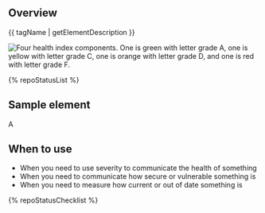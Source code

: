## Overview

{{ tagName | getElementDescription }}

<uxdot-example width-adjustment="752px">
  <img src="{{ './overview.svg' | url }}" alt="Four health index components. One is green with letter grade A, one is yellow with letter grade C, one is orange with letter grade D, and one is red with letter grade F.">
</uxdot-example>


{% repoStatusList %}

## Sample element

<rh-health-index grade="A">A</rh-health-index>


## When to use

- When you need to use severity to communicate the health of something
- When you need to communicate how secure or vulnerable something is
- When you need to measure how current or out of date something is


{% repoStatusChecklist %}

